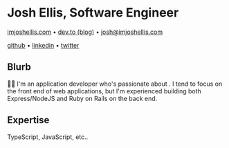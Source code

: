 # Josh Ellis, Software Engineer

[imjoshellis.com](https://imjoshellis.com) • [dev.to (blog)](https://dev.to/imjoshellis) • [josh@imjoshellis.com](mailto:josh@imjoshellis.com)

[github](https://github.com/imjoshellis) • [linkedin](https://linkedin.com/in/imjoshellis) • [twitter](https://twitter.com/imjoshellis)

## Blurb

👋🏼️ I'm an application developer who's passionate about . I tend to focus on the front end of web applications, but I'm experienced building both Express/NodeJS and Ruby on Rails on the back end.

## Expertise

TypeScript, JavaScript, etc..
